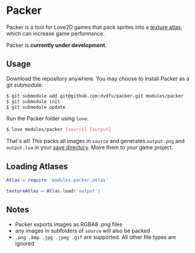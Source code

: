 # Packer

Packer is a tool for Love2D games that pack sprites into a [texture atlas](https://en.wikipedia.org/wiki/Texture_atlas), which can increase game  performance.

Packer is **currently under development**.

## Usage

Download the repository anywhere. You may choose to install Packer as a git submodule:

```sh
$ git submodule add git@github.com:dvdfu/packer.git modules/packer
$ git submodule init
$ git submodule update
```

Run the Packer folder using `love`.

```sh
$ love modules/packer [source] [output]
```

That's all! This packs all images in `source` and generates `output.png` and `output.lua` in your [save directory](https://love2d.org/wiki/love.filesystem). Move them to your game project.

## Loading Atlases

```lua
Atlas = require 'modules.packer.atlas'

textureAtlas = Atlas.load('output')
```

## Notes

* Packer exports images as RGBA8 .png files
* any images in subfolders of `source` will also be packed
* `.png .bmp .jpg .jpeg .gif` are supported. All other file types are ignored

